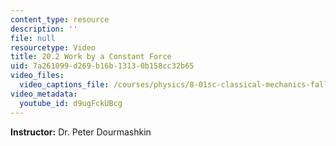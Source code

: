 ```yaml
---
content_type: resource
description: ''
file: null
resourcetype: Video
title: 20.2 Work by a Constant Force
uid: 7a261099-d269-b16b-1313-0b158cc32b65
video_files:
  video_captions_file: /courses/physics/8-01sc-classical-mechanics-fall-2016/week-7-kinetic-energy-and-work/20.2-work-by-a-constant-force/20.2-work-by-a-constant-force/d9ugFckUBcg.vtt
video_metadata:
  youtube_id: d9ugFckUBcg
---
```


**Instructor:** Dr. Peter Dourmashkin